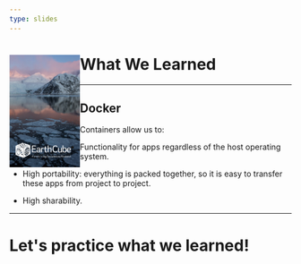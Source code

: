 ```yaml
---
type: slides
---
```


<div><h1><img src="https://github.com/throughput-ec/ec-workshops/blob/main/static/module1/00_ec_slide1.png?raw=true" alt="EC Theme" width=25% align="left"/> What We Learned</h1></div>

---

## Docker

Containers allow us to:

- Functionality for apps regardless of the host operating system.

- High portability: everything is packed together, so it is easy to transfer these apps from project to project.

- High sharability.

---

# Let's practice what we learned!